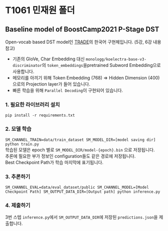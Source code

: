 # T1061 민재원 폴더

## Baseline model of BoostCamp2021 P-Stage DST


Open-vocab based DST model인 [TRADE](https://arxiv.org/abs/1905.08743)의 한국어 구현체입니다. (5강, 6강 내용 참고) <br>

- 기존의 GloVe, Char Embedding 대신 `monologg/koelectra-base-v3-discriminator`의 `token_embeddings`을pretrained Subword Embedding으로 사용합니다.
- 메모리를 아끼기 위해 Token Embedding (768) => Hidden Dimension (400)으로의 Projection layer가 들어 있습니다.
- 빠른 학습을 위해 `Parallel Decoding`이 구현되어 있습니다.


### 1. 필요한 라이브러리 설치

`pip install -r requirements.txt`

### 2. 모델 학습

`SM_CHANNEL_TRAIN=data/train_dataset SM_MODEL_DIR=[model saving dir] python train.py` <br>
학습된 모델은 epoch 별로 `SM_MODEL_DIR/model-{epoch}.bin` 으로 저장됩니다.<br>
추론에 필요한 부가 정보인 configuration들도 같은 경로에 저장됩니다.<br>
Best Checkpoint Path가 학습 마지막에 표기됩니다.<br>

### 3. 추론하기

`SM_CHANNEL_EVAL=data/eval_dataset/public SM_CHANNEL_MODEL=[Model Checkpoint Path] SM_OUTPUT_DATA_DIR=[Output path] python inference.py`

### 4. 제출하기

3번 스텝 `inference.py`에서 `SM_OUTPUT_DATA_DIR`에 저장된 `predictions.json`을 제출합니다.

